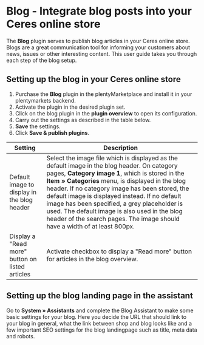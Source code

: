 # Blog - Integrate blog posts into your Ceres online store

The **Blog** plugin serves to publish blog articles in your Ceres online store. Blogs are a great communication tool for informing your customers about news, issues or other interesting content. This user guide takes you through each step of the blog setup.

## Setting up the blog in your Ceres online store

1. Purchase the **Blog** plugin in the plentyMarketplace and install it in your plentymarkets backend.
2. Activate the plugin in the desired plugin set.
3. Click on the blog plugin in the **plugin overview** to open its configuration.
4. Carry out the settings as described in the table below.
5. **Save** the settings.
6. Click **Save & publish plugins**.

Setting | Description
------|-----
Default image to display in the blog header | Select the image file which is displayed as the default image in the blog header. On category pages, **Category image 1**, which is stored in the **Item » Categories** menu, is displayed in the blog header. If no category image has been stored, the default image is displayed instead. If no default image has been specified, a grey placeholder is used. The default image is also used in the blog header of the search pages. The image should have a width of at least 800px.
Display a "Read more" button on listed articles | Activate checkbox to display a "Read more" button for articles in the blog overview.

## Setting up the blog landing page in the assistant
Go to **System » Assistants** and complete the Blog Assistant to make some basic settings for your blog. Here you decide the URL that should link to your blog in general, what the link between shop and blog looks like and a few important SEO settings for the blog landingpage such as title, meta data and robots.
